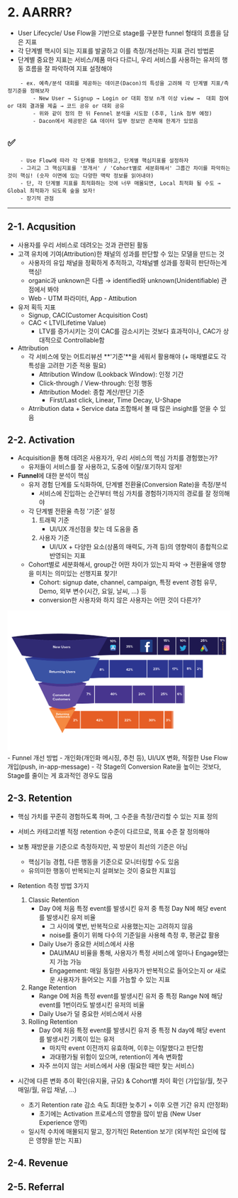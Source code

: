# 2. AARRR?
- User Lifecycle/ Use Flow을 기반으로 stage를 구분한 funnel 형태의 흐름을 담은 지표
- 각 단계별 핵시이 되는 지표를 발굴하고 이를 측정/개선하는 지표 관리 방법론
- 단계별 중요한 지표는 서비스/제품 마다 다르니, 우리 서비스를 사용하는 유저의 행동 흐름을 잘 파악하여 지표 설정해야
```
	- ex. 예측/분석 대회를 제공하는 데이콘(Dacon)의 특성을 고려해 각 단계별 지표/측정기준을 정해보자
		- New User → Signup → Login or 대회 정보 n개 이상 view →  대회 참여 or 대회 결과물 제출 → 코드 공유 or 대회 공유
		- 위와 같이 정의 한 뒤 Fennel 분석을 시도함 (추후, link 첨부 예정) 
		- Dacon에서 제공받은 GA 데이터 일부 정보만 존재해 한계가 있었음	 
```

## :white_check_mark:
```
	- Use Flow에 따라 각 단계를 정의하고, 단계별 핵심지표를 설정하자
	- 그리고 그 핵심지표를 '쪼개서' / 'Cohort별로 세분화해서' 그룹간 차이를 파악하는 것이 핵심! (숫자 이면에 있는 다양한 맥락 정보를 읽어내야)
	- 단, 각 단계별 지표를 최적화하는 것에 너무 매몰되면, Local 최적화 될 수도 → Global 최적화가 되도록 숲을 보자!
	- 장기적 관점
```

---------------------
 
## 2-1. Acqusition
- 사용자를 우리 서비스로 데려오는 것과 관련된 활동
- 고객 유치에 기여(Attribution)한 채널의 성과를 판단할 수 있는 모델을 만드는 것
	- 사용자의 유입 채널을 정확하게 추적하고, 각채널별 성과를 정확히 판단하는게 핵심!
	- organic과 unknown은 다름 → identified와 unknown(Unidentifiable) 관점에서 봐야
	- Web - UTM 파라미터, App - Attibution
- 유저 획득 지표
	- Signup, CAC(Customer Acquisition Cost)
	- CAC < LTV(Lifetime Value)
		- LTV를 증가시키는 것이 CAC를 감소시키는 것보다 효과적이나, CAC가 상대적으로 Controllable함
- Attribution
	- 각 서비스에 맞는 어트리뷰션 **'기준'**을 세워서 활용해야 (+ 매채별로도 각 특성을 고려한 기준 적용 필요)
		- Attribution Window (Lookback Window): 인정 기간
		- Click-through / View-through: 인정 행동
		- Attribution Model: 종합 계산/판단 기준
			- First/Last click, Linear, Time Decay, U-Shape
	- Atrribution data + Service data 조합해서 볼 때 많은 insight를 얻을 수 있음

## 2-2. Activation
- Acquisition을 통해 데려온 사용자가, 우리 서비스의 핵심 가치를 경험했는가?
	- 유저들이 서비스를 잘 사용하고, 도중에 이탈/포기하지 않게!
- **Funnel**에 대한 분석이 핵심
	- 유저 경험 단계를 도식화하여, 단계별 전환율(Conversion Rate)을 측정/분석
		- 서비스에 진입하는 순간부터 핵심 가치를 경험하기까지의 경로를 잘 정의해야
	- 각 단계별 전환율 측정 '기준' 설정
		1. 트래픽 기준
			- UI/UX 개선점을 찾는 데 도움을 줌
		2. 사용자 기준
			- UI/UX + 다양한 요소(상품의 매력도, 가격 등)의 영향력이 종합적으로 반영되는 지표
	- Cohort별로 세분화해서, group간 어떤 차이가 있는지 파악 → 전환율에 영향을 미치는 의미있는 선행지표 찾기!
		- Cohort: signup date, channel, campaign, 특정 event 경험 유무, Demo, 외부 변수(시간, 요일, 날씨, ...) 등
		- conversion한 사용자와 하지 않은 사용자는 어떤 것이 다른가? 
<img src="./image/2_funnel_by_channel.png">
- Funnel 개선 방법
	- 개인화(개인화 메시징, 추천 등), UI/UX 변화, 적절한 Use Flow 개입(push, in-app-message)	
	- 각 Stage의 Conversion Rate을 높이는 것보다, Stage를 줄이는 게 효과적인 경우도 많음
	
## 2-3. Retention
- 핵심 가치를 꾸준히 경험하도록 하며, 그 수준을 측정/관리할 수 있는 지표 정의
- 서비스 카테고리별 적정 retention 수준이 다르므로, 목표 수준 잘 정의해야
- 보통 재방문을 기준으로 측정하지만, 꼭 방문이 최선의 기준은 아님 
	- 핵심기능 경험, 다른 행동을 기준으로 모니터링할 수도 있음
	- 유의미한 행동이 반복되는지 살펴보는 것이 중요한 지표임
- Retention 측정 방법 3가지
	1. Classic Retention
		- Day 0에 처음 특정 event를 발생시킨 유저 중 특정  Day N에 해당 event를 발생시킨 유저 비율
			- 그 사이에 몇번, 반복적으로 사용했는지는 고려하지 않음
			- noise를 줄이기 위해 다수의 기준일을 사용해 측정 후, 평균값 활용 
		- Daily Use가 중요한 서비스에서 사용
			- DAU/MAU 비율을 통해, 사용자가 특정 서비스에 얼마나 Engage됐는지 가늠 가능
			- Engagement: 매일 동일한 사용자가 반복적으로 들어오는지 or 새로운 사용자가 들어오는 지를 가늠할 수 있는 지표
	2. Range Retention
		- Range 0에 처음 특정 event를 발생시킨 유저 중 특정 Range N에 해당 event를 1번이라도 발생시킨 유저의 비율
		- Daily Use가 덜 중요한 서비스에서 사용
	3. Rolling Retention
		- Day 0에 처음 특정 event를 발생시킨 유저 중 특정 N day에 해당 event를 발생시킨 기록이 있는 유저
			- 마지막 event 이전까지 유효하며, 이후는 이탈했다고 판단함
			- 과대평가될 위험이 있으며, retention이 계속 변화함
		- 자주 쓰이지 않는 서비스에서 사용 (필요한 때만 찾는 서비스)

- 시간에 다른 변화 추이 확인(유지율, 규모) & Cohort별 차이 확인 (가입일/월, 첫구매일/월, 유입 채널, ...) 
	- 초기 Retention rate 감소 속도 최대한 늦추기 + 이후 오랜 기간 유지 (안정화)
		- 초기에는 Activation 프로세스의 영향을 많이 받음 (New User Experience 영역)
	- 일시적 수치에 매몰되지 말고, 장기적인 Retention 보기!  (외부적인 요인에 많은 영향을 받는 지표)

## 2-4. Revenue


## 2-5. Referral



